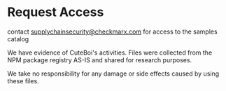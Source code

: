 # Request Access


contact supplychainsecurity@checkmarx.com for access to the samples catalog 

We have evidence of CuteBoi's activities. Files were collected from the NPM package registry AS-IS and shared for research purposes.

We take no responsibility for any damage or side effects caused by using these files.
